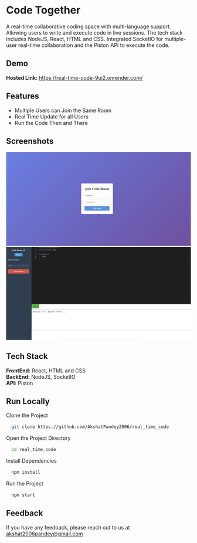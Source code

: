 
# Code Together

A real-time collaborative coding space with multi-language support. Allowing users to write and execute code in live sessions. The tech stack includes NodeJS, React, HTML and CSS. Integrated SocketIO for multiple-user real-time collaboration and the Piston API to execute the code.





## Demo

**Hosted Link:** https://real-time-code-9ui2.onrender.com/
## Features

- Multiple Users can Join the Same Room
- Real Time Update for all Users
- Run the Code Then and There


## Screenshots

![App Screenshot](./1.png)
![App Screenshot](./2.png)
## Tech Stack

**FrontEnd:** React, HTML and CSS  
**BackEnd:** NodeJS, SocketIO  
**API:** Piston

## Run Locally

Clone the Project

```bash
  git clone https://github.com/AkshatPandey2006/real_time_code
```

Open the Project Directory

```bash
  cd real_time_code
```

Install Dependencies

```bash
  npm install
```

Run the Project

```bash
  npm start
```




## Feedback

If you have any feedback, please reach out to us at akshat2006pandey@gmail.com

